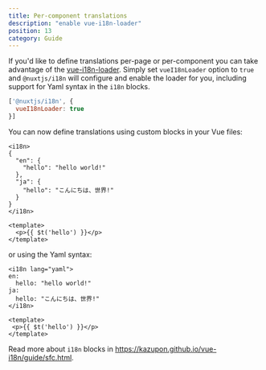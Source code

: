 ```yaml
---
title: Per-component translations
description: "enable vue-i18n-loader"
position: 13
category: Guide
---
```


If you'd like to define translations per-page or per-component you can take advantage of the [vue-i18n-loader](https://github.com/intlify/vue-i18n-loader). Simply set `vueI18nLoader` option to `true` and `@nuxtjs/i18n` will configure and enable the loader for you, including support for Yaml syntax in the `i18n` blocks.

```js {}[nuxt.config.js]
['@nuxtjs/i18n', {
  vueI18nLoader: true
}]

```

You can now define translations using custom blocks in your Vue files:

```vue
<i18n>
{
  "en": {
    "hello": "hello world!"
  },
  "ja": {
    "hello": "こんにちは、世界!"
  }
}
</i18n>

<template>
  <p>{{ $t('hello') }}</p>
</template>
```

or using the Yaml syntax:

```vue
<i18n lang="yaml">
en:
  hello: "hello world!"
ja:
  hello: "こんにちは、世界!"
</i18n>

<template>
 <p>{{ $t('hello') }}</p>
</template>
```

<alert type="info">

Read more about `i18n` blocks in https://kazupon.github.io/vue-i18n/guide/sfc.html.

</alert>
